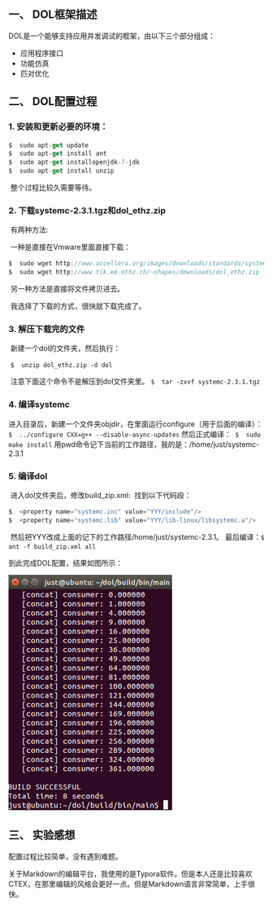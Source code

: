 ## 一、 DOL框架描述

DOL是一个能够支持应用并发调试的框架，由以下三个部分组成：

- 应用程序接口
- 功能仿真
- 匹对优化

## 二、 DOL配置过程

### 1. 安装和更新必要的环境：

```javascript
$  sudo apt-get update
$  sudo apt-get install ant
$  sudo apt-get installopenjdk-7-jdk
$  sudo apt-get install unzip
```

​	整个过程比较久需要等待。

### 2. 下载systemc-2.3.1.tgz和dol_ethz.zip

​	有两种方法:

​	一种是直接在Vmware里面直接下载：

```c
$  sudo wget http://www.accellera.org/images/downloads/standards/systemc/systemc-2.3.1.tgz
$  sudo wget http://www.tik.ee.ethz.ch/~shapes/downloads/dol_ethz.zip
```

​	另一种方法是直接将文件拷贝进去。

​	我选择了下载的方式，很快就下载完成了。

### 3. 解压下载完的文件

​	新建一个dol的文件夹，然后执行：

​	 `$  unzip dol_ethz.zip -d dol`

​	注意下面这个命令不是解压到dol文件夹里。
​	 `$  tar -zxvf systemc-2.3.1.tgz `

### 4. 编译systemc

​	进入目录后，新建一个文件夹objdir，在里面运行configure（用于后面的编译）：
​	`$  ../configure CXX=g++ --disable-async-updates`
​	然后正式编译：
​	`$  sudo make install`
​	用pwd命令记下当前的工作路径，我的是：/home/just/systemc-2.3.1

### 5. 编译dol

​	进入dol文件夹后，修改build_zip.xml:
​	找到以下代码段：

```javascript
$  <property name="systemc.inc" value="YYY/include"/>
$  <property name="systemc.lib" value="YYY/lib-linux/libsystemc.a"/>  
```

​	然后把YYY改成上面的记下的工作路径/home/just/systemc-2.3.1。
​	最后编译：`$  ant -f build_zip.xml all`

到此完成DOL配置，结果如图所示：

 ![1](https://github.com/14353429/ES2016_14353429/blob/master/image/1.png)

## 三、 实验感想

配置过程比较简单，没有遇到难题。

关于Markdown的编辑平台，我使用的是Typora软件。但是本人还是比较喜欢CTEX，在那里编辑的风格会更好一点。但是Markdown语言非常简单，上手很快。
